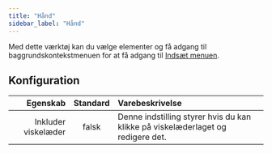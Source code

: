 ```yaml
---
title: "Hånd"
sidebar_label: "Hånd"
---
```



Med dette værktøj kan du vælge elementer og få adgang til baggrundskontekstmenuen for at få adgang til [Indsæt menuen](../insert).

## Konfiguration

|            Egenskab | Standard | Varebeskrivelse                                                                 |
| -------------------:|:--------:|:------------------------------------------------------------------------------- |
| Inkluder viskelæder |  falsk   | Denne indstilling styrer hvis du kan klikke på viskelæderlaget og redigere det. |
